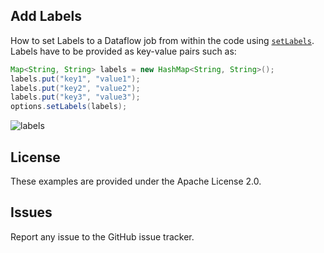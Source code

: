 ## Add Labels

How to set Labels to a Dataflow job from within the code using [`setLabels`](https://beam.apache.org/documentation/sdks/javadoc/2.6.0/index.html?org/apache/beam/runners/dataflow/options/DataflowPipelineOptions.html). Labels have to be provided as key-value pairs such as:

``` java
Map<String, String> labels = new HashMap<String, String>();
labels.put("key1", "value1");
labels.put("key2", "value2");
labels.put("key3", "value3");
options.setLabels(labels);
```

![labels](https://user-images.githubusercontent.com/29493411/44301850-6f82f580-a31e-11e8-80ab-e30fa7452c3f.png)

## License

These examples are provided under the Apache License 2.0.

## Issues

Report any issue to the GitHub issue tracker.
